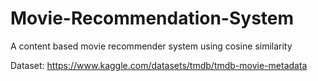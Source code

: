 # Movie-Recommendation-System
A content based movie recommender system using cosine similarity

Dataset:
https://www.kaggle.com/datasets/tmdb/tmdb-movie-metadata
